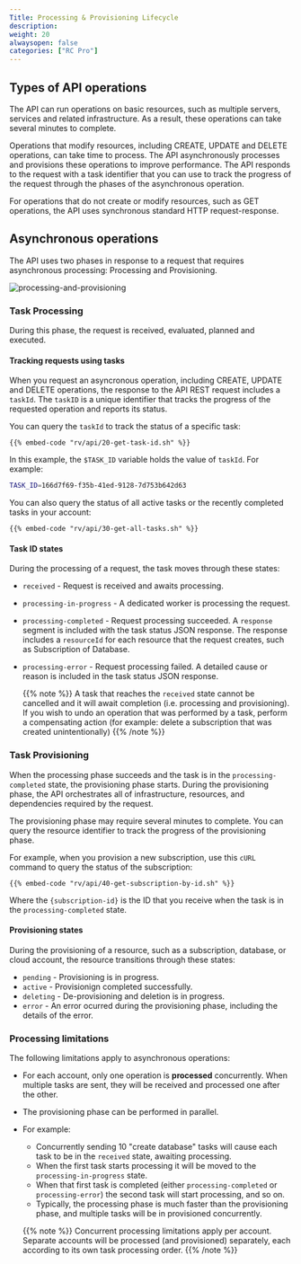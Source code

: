 ```yaml
---
Title: Processing & Provisioning Lifecycle
description: 
weight: 20
alwaysopen: false
categories: ["RC Pro"]
---
```


## Types of API operations

The API can run operations on basic resources, such as multiple servers, services and related infrastructure.
As a result, these operations can take several minutes to complete.

Operations that modify resources, including CREATE, UPDATE and DELETE operations, can take time to process.
The API asynchronously processes and provisions these operations to improve performance.
The API responds to the request with a task identifier that you can use to track the progress of the request through the phases of the asynchronous operation.

For operations that do not create or modify resources, such as GET operations, the API uses synchronous standard HTTP request-response.

## Asynchronous operations

The API uses two phases in response to a request that requires asynchronous processing: Processing and Provisioning.

![processing-and-provisioning](/images/rv/api/processing-and-provisioning.png)

### Task Processing

During this phase, the request is received, evaluated, planned and executed.

#### Tracking requests using tasks

When you request an asyncronous operation, including CREATE, UPDATE and DELETE operations, the response to the API REST request includes a `taskId`.
The `taskID` is a unique identifier that tracks the progress of the requested operation and reports its status.

You can query the `taskId` to track the status of a specific task:

```shell
{{% embed-code "rv/api/20-get-task-id.sh" %}}
```

In this example, the `$TASK_ID` variable holds the value of `taskId`. For example:

```bash
TASK_ID=166d7f69-f35b-41ed-9128-7d753b642d63
```

You can also query the status of all active tasks or the recently completed tasks in your account:

```shell
{{% embed-code "rv/api/30-get-all-tasks.sh" %}}
```

#### Task ID states

During the processing of a request, the task moves through these states:

- `received` - Request is received and awaits processing.
- `processing-in-progress` - A dedicated worker is processing the request.
- `processing-completed` - Request processing succeeded.
    A `response` segment is included with the task status JSON response.
    The response includes a `resourceId` for each resource that the request creates, such as Subscription of Database.
- `processing-error` - Request processing failed.
    A detailed cause or reason is included in the task status JSON response.


    {{% note %}}
A task that reaches the `received` state cannot be cancelled and it will await completion (i.e. processing and provisioning). If you wish to undo an operation that was performed by a task, perform a compensating action (for example: delete a subscription that was created unintentionally)
    {{% /note %}}


### Task Provisioning

When the processing phase succeeds and the task is in the `processing-completed` state, the provisioning phase starts.
During the provisioning phase, the API orchestrates all of infrastructure, resources, and dependencies required by the request.

The provisioning phase may require several minutes to complete. You can query the resource identifier to track the progress of the provisioning phase.

For example, when you provision a new subscription, use this `cURL` command to query the status of the subscription:

```shell
{{% embed-code "rv/api/40-get-subscription-by-id.sh" %}}
```

Where the `{subscription-id}` is the ID that you receive when the task is in the `processing-completed` state.

#### Provisioning states

During the provisioning of a resource, such as a subscription, database, or cloud account, the resource transitions through these states:

- `pending` - Provisioning is in progress.
- `active` - Provisionign completed successfully.
- `deleting` - De-provisioning and deletion is in progress.
- `error` - An error ocurred during the provisioning phase, including the details of the error.

### Processing limitations

The following limitations apply to asynchronous operations:

* For each account, only one operation is **processed** concurrently. When multiple tasks are sent, they will be received and processed one after the other. 
* The provisioning phase can be performed in parallel. 
* For example: 
    * Concurrently sending 10 "create database" tasks will cause each task to be in the `received` state, awaiting processing.
    * When the first task starts processing it will be moved to the `processing-in-progress` state. 
    * When that first task is completed (either `processing-completed` or `processing-error`) the second task will start processing, and so on.  
    * Typically, the processing phase is much faster than the provisioning phase, and multiple tasks will be in provisioned concurrently.


    {{% note %}}
Concurrent processing limitations apply per account. Separate accounts will be processed (and provisioned) separately, each according to its own task processing order.
    {{% /note %}}
   


